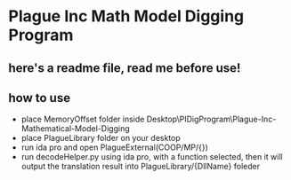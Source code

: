 # Plague Inc Math Model Digging Program
## here's a readme file, read me before use!

## how to use
* place MemoryOffset folder inside Desktop\PIDigProgram\Plague-Inc-Mathematical-Model-Digging
* place PlagueLibrary folder on your desktop
* run ida pro and open PlagueExternal(COOP/MP/{})
* run decodeHelper.py using ida pro, with a function selected, then it will output the translation result into PlagueLibrary/{DllName} foleder
